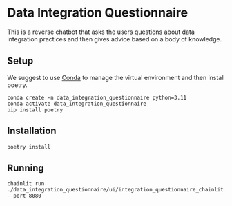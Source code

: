 # Data Integration Questionnaire

This is a reverse chatbot that asks the users questions about data integration practices and then gives advice based on a body of knowledge.

## Setup

We suggest to use [Conda](https://docs.conda.io/en/latest/) to manage the virtual environment and then install poetry.

```
conda create -n data_integration_questionnaire python=3.11
conda activate data_integration_questionnaire
pip install poetry
```

## Installation

```
poetry install
```

## Running

```
chainlit run ./data_integration_questionnaire/ui/integration_questionnaire_chainlit.py --port 8080
```